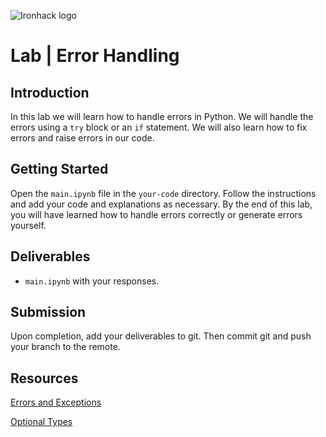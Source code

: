 ![Ironhack logo](https://i.imgur.com/1QgrNNw.png)

# Lab | Error Handling

## Introduction

In this lab we will learn how to handle errors in Python. We will handle the errors using a `try` block or an `if` statement. We will also learn how to fix errors and raise errors in our code.

## Getting Started

Open the `main.ipynb` file in the `your-code` directory. Follow the instructions and add your code and explanations as necessary. By the end of this lab, you will have learned how to handle errors correctly or generate errors yourself.

## Deliverables

- `main.ipynb` with your responses.

## Submission

Upon completion, add your deliverables to git. Then commit git and push your branch to the remote.

## Resources

[Errors and Exceptions](https://docs.python.org/3/tutorial/errors.html)

[Optional Types](https://docs.python.org/3/library/typing.html#typing.Optional)